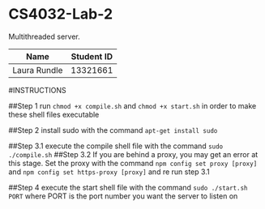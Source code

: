 # CS4032-Lab-2

Multithreaded server.

|Name             |Student ID|
|-----------------|:--------:|
|Laura Rundle     |13321661  |

#INSTRUCTIONS

##Step 1
run `chmod +x compile.sh` and `chmod +x start.sh` in order to make these shell files executable

##Step 2
install sudo with the command `apt-get install sudo`

##Step 3.1
execute the compile shell file with the command `sudo ./compile.sh`
##Step 3.2
  If you are behind a proxy, you may get an error at this stage. Set the proxy with the command `npm config set proxy [proxy]` and `npm config set https-proxy [proxy]` and re run step 3.1
  
##Step 4 
execute the start shell file with the command `sudo ./start.sh PORT` where PORT is the port number you want the server to listen on
